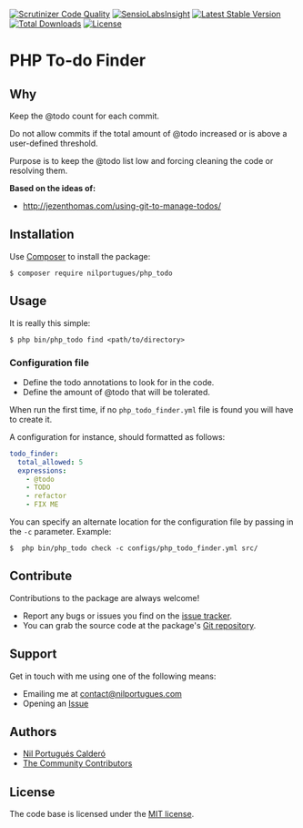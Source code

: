 [![Scrutinizer Code Quality](https://scrutinizer-ci.com/g/nilportugues/php_todo_finder/badges/quality-score.png?b=master)](https://scrutinizer-ci.com/g/nilportugues/php_todo_finder/?branch=master)
[![SensioLabsInsight](https://insight.sensiolabs.com/projects/de4fc897-e1bc-4ab2-9ac2-b3518538fad1/mini.png)](https://insight.sensiolabs.com/projects/de4fc897-e1bc-4ab2-9ac2-b3518538fad1)
[![Latest Stable Version](https://poser.pugx.org/nilportugues/php_todo/v/stable)](https://packagist.org/packages/nilportugues/php_todo)
[![Total Downloads](https://poser.pugx.org/nilportugues/php_todo/downloads)](https://packagist.org/packages/nilportugues/php_todo)
[![License](https://poser.pugx.org/nilportugues/php_todo/license)](https://packagist.org/packages/nilportugues/php_todo)

# PHP To-do Finder

## Why
Keep the @todo count for each commit.

Do not allow commits if the total amount of @todo increased or is above a user-defined threshold.

Purpose is to keep the @todo list low and forcing cleaning the code or resolving them.

**Based on the ideas of:**

- http://jezenthomas.com/using-git-to-manage-todos/

## Installation

Use [Composer](https://getcomposer.org) to install the package:

```
$ composer require nilportugues/php_todo
```

## Usage

It is really this simple:

```
$ php bin/php_todo find <path/to/directory>
```

### Configuration file

- Define the todo annotations to look for in the code.
- Define the amount of @todo that will be tolerated.

When run the first time, if no `php_todo_finder.yml` file is found you will have to create it.

A configuration for instance, should formatted as follows:

```yml
todo_finder:
  total_allowed: 5
  expressions:
    - @todo
    - TODO
    - refactor
    - FIX ME
```

You can specify an alternate location for the configuration file by passing in the `-c` parameter. Example:

```
$  php bin/php_todo check -c configs/php_todo_finder.yml src/
```



## Contribute

Contributions to the package are always welcome!

* Report any bugs or issues you find on the [issue tracker](https://github.com/nilportugues/php_todo_finder/issues/new).
* You can grab the source code at the package's [Git repository](https://github.com/nilportugues/php_todo_finder).


## Support

Get in touch with me using one of the following means:

 - Emailing me at <contact@nilportugues.com>
 - Opening an [Issue](https://github.com/nilportugues/php_todo_finder/issues/new)


## Authors

* [Nil Portugués Calderó](http://nilportugues.com)
* [The Community Contributors](https://github.com/nilportugues/php_todo_finder/graphs/contributors)


## License
The code base is licensed under the [MIT license](LICENSE).
